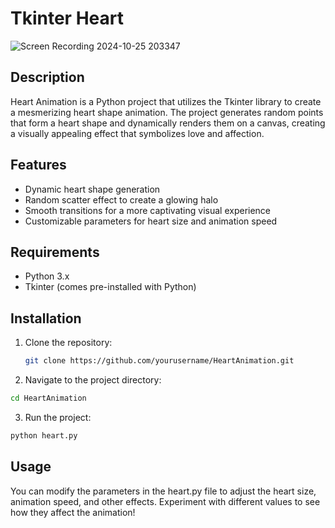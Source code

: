 # Tkinter Heart

![Screen Recording 2024-10-25 203347](https://github.com/user-attachments/assets/00bcd681-def8-41c0-ad96-d7cac58ee961)

## Description
Heart Animation is a Python project that utilizes the Tkinter library to create a mesmerizing heart shape animation. The project generates random points that form a heart shape and dynamically renders them on a canvas, creating a visually appealing effect that symbolizes love and affection.

## Features
- Dynamic heart shape generation
- Random scatter effect to create a glowing halo
- Smooth transitions for a more captivating visual experience
- Customizable parameters for heart size and animation speed

## Requirements
- Python 3.x
- Tkinter (comes pre-installed with Python)

## Installation
1. Clone the repository:

   ```bash
   git clone https://github.com/yourusername/HeartAnimation.git
   ```

2. Navigate to the project directory:
  ```bash
  cd HeartAnimation
  ```

3. Run the project:
  ```bash
  python heart.py
  ```

## Usage
You can modify the parameters in the heart.py file to adjust the heart size, animation speed, and other effects. Experiment with different values to see how they affect the animation!
